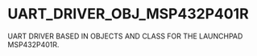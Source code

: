 # UART_DRIVER_OBJ_MSP432P401R
UART DRIVER BASED IN OBJECTS AND CLASS FOR THE LAUNCHPAD MSP432P401R.
